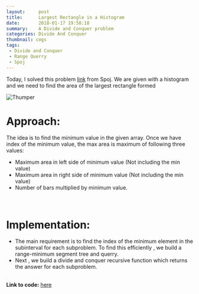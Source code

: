 ```yaml
---
layout:     post
title:      Largest Rectangle in a Histogram
date:       2018-01-17 19:58:18
summary:    A Divide and Conquer problem
categories: Divide And Conquer
thumbnail: cogs
tags:
 - Divide and Conquer
 - Range Querry
 - Spoj
---
```


Today, I solved this problem [link](https://www.spoj.com/problems/HISTOGRA/) from Spoj.
We are given with a histogram and we need to find the area of the largest rectangle formed

![Thumper](https://i.imgur.com/u3BjujO.jpg)



# Approach:

The idea is to find the minimum value in the given array. 
Once we have index of the minimum value, the max area is maximum of following three values:
  * Maximum area in left side of minimum value (Not including the min value)
  * Maximum area in right side of minimum value (Not including the min value)
  * Number of bars multiplied by minimum value.<br/><br/><br/>

  
  
# Implementation:

* The main requirement is to find the index of the minimum element in the subinterval for each subproblem.
  To find this efficiently , we build a range-minimum segment tree and querry.
* Next , we build a divide and conquer recursive function which returns the answer for each subproblem.<br/><br/>



**Link to code:** [here](https://ideone.com/FWCNWt)


